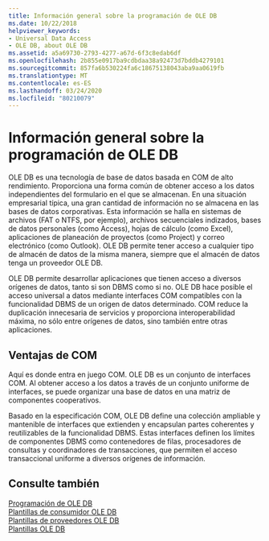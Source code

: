 ```yaml
---
title: Información general sobre la programación de OLE DB
ms.date: 10/22/2018
helpviewer_keywords:
- Universal Data Access
- OLE DB, about OLE DB
ms.assetid: a5a69730-2793-4277-a67d-6f3c8edab6df
ms.openlocfilehash: 2b855e0917ba9cdbdaa38a92473d7bddb4279101
ms.sourcegitcommit: 857fa6b530224fa6c18675138043aba9aa0619fb
ms.translationtype: MT
ms.contentlocale: es-ES
ms.lasthandoff: 03/24/2020
ms.locfileid: "80210079"
---
```

# <a name="ole-db-programming-overview"></a>Información general sobre la programación de OLE DB

OLE DB es una tecnología de base de datos basada en COM de alto rendimiento. Proporciona una forma común de obtener acceso a los datos independientes del formulario en el que se almacenan. En una situación empresarial típica, una gran cantidad de información no se almacena en las bases de datos corporativas. Esta información se halla en sistemas de archivos (FAT o NTFS, por ejemplo), archivos secuenciales indizados, bases de datos personales (como Access), hojas de cálculo (como Excel), aplicaciones de planeación de proyectos (como Project) y correo electrónico (como Outlook). OLE DB permite tener acceso a cualquier tipo de almacén de datos de la misma manera, siempre que el almacén de datos tenga un proveedor OLE DB.

OLE DB permite desarrollar aplicaciones que tienen acceso a diversos orígenes de datos, tanto si son DBMS como si no. OLE DB hace posible el acceso universal a datos mediante interfaces COM compatibles con la funcionalidad DBMS de un origen de datos determinado. COM reduce la duplicación innecesaria de servicios y proporciona interoperabilidad máxima, no sólo entre orígenes de datos, sino también entre otras aplicaciones.

## <a name="benefits-of-com"></a>Ventajas de COM

Aquí es donde entra en juego COM. OLE DB es un conjunto de interfaces COM. Al obtener acceso a los datos a través de un conjunto uniforme de interfaces, se puede organizar una base de datos en una matriz de componentes cooperativos.

Basado en la especificación COM, OLE DB define una colección ampliable y mantenible de interfaces que extienden y encapsulan partes coherentes y reutilizables de la funcionalidad DBMS. Estas interfaces definen los límites de componentes DBMS como contenedores de filas, procesadores de consultas y coordinadores de transacciones, que permiten el acceso transaccional uniforme a diversos orígenes de información.

## <a name="see-also"></a>Consulte también

[Programación de OLE DB](../../data/oledb/ole-db-programming.md)<br/>
[Plantillas de consumidor OLE DB](../../data/oledb/ole-db-consumer-templates-cpp.md)<br/>
[Plantillas de proveedores OLE DB](../../data/oledb/ole-db-provider-templates-cpp.md)<br/>
[Plantillas OLE DB](../../data/oledb/ole-db-templates.md)
